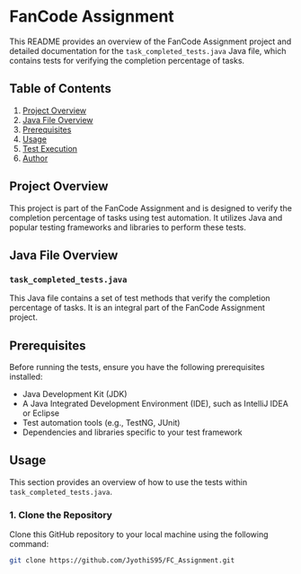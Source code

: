 # FanCode Assignment

This README provides an overview of the FanCode Assignment project and detailed documentation for the `task_completed_tests.java` Java file, which contains tests for verifying the completion percentage of tasks.

## Table of Contents

1. [Project Overview](#project-overview)
2. [Java File Overview](#java-file-overview)
3. [Prerequisites](#prerequisites)
4. [Usage](#usage)
5. [Test Execution](#test-execution)
6. [Author](#author)

## Project Overview

This project is part of the FanCode Assignment and is designed to verify the completion percentage of tasks using test automation. It utilizes Java and popular testing frameworks and libraries to perform these tests.

## Java File Overview

### `task_completed_tests.java`

This Java file contains a set of test methods that verify the completion percentage of tasks. It is an integral part of the FanCode Assignment project.

## Prerequisites

Before running the tests, ensure you have the following prerequisites installed:

- Java Development Kit (JDK)
- A Java Integrated Development Environment (IDE), such as IntelliJ IDEA or Eclipse
- Test automation tools (e.g., TestNG, JUnit)
- Dependencies and libraries specific to your test framework

## Usage

This section provides an overview of how to use the tests within `task_completed_tests.java`.

### 1. Clone the Repository

Clone this GitHub repository to your local machine using the following command:

```bash
git clone https://github.com/JyothiS95/FC_Assignment.git
